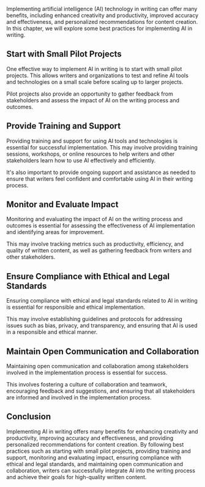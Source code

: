 

Implementing artificial intelligence (AI) technology in writing can offer many benefits, including enhanced creativity and productivity, improved accuracy and effectiveness, and personalized recommendations for content creation. In this chapter, we will explore some best practices for implementing AI in writing.

Start with Small Pilot Projects
-------------------------------

One effective way to implement AI in writing is to start with small pilot projects. This allows writers and organizations to test and refine AI tools and technologies on a small scale before scaling up to larger projects.

Pilot projects also provide an opportunity to gather feedback from stakeholders and assess the impact of AI on the writing process and outcomes.

Provide Training and Support
----------------------------

Providing training and support for using AI tools and technologies is essential for successful implementation. This may involve providing training sessions, workshops, or online resources to help writers and other stakeholders learn how to use AI effectively and efficiently.

It's also important to provide ongoing support and assistance as needed to ensure that writers feel confident and comfortable using AI in their writing process.

Monitor and Evaluate Impact
---------------------------

Monitoring and evaluating the impact of AI on the writing process and outcomes is essential for assessing the effectiveness of AI implementation and identifying areas for improvement.

This may involve tracking metrics such as productivity, efficiency, and quality of written content, as well as gathering feedback from writers and other stakeholders.

Ensure Compliance with Ethical and Legal Standards
--------------------------------------------------

Ensuring compliance with ethical and legal standards related to AI in writing is essential for responsible and ethical implementation.

This may involve establishing guidelines and protocols for addressing issues such as bias, privacy, and transparency, and ensuring that AI is used in a responsible and ethical manner.

Maintain Open Communication and Collaboration
---------------------------------------------

Maintaining open communication and collaboration among stakeholders involved in the implementation process is essential for success.

This involves fostering a culture of collaboration and teamwork, encouraging feedback and suggestions, and ensuring that all stakeholders are informed and involved in the implementation process.

Conclusion
----------

Implementing AI in writing offers many benefits for enhancing creativity and productivity, improving accuracy and effectiveness, and providing personalized recommendations for content creation. By following best practices such as starting with small pilot projects, providing training and support, monitoring and evaluating impact, ensuring compliance with ethical and legal standards, and maintaining open communication and collaboration, writers can successfully integrate AI into the writing process and achieve their goals for high-quality written content.
